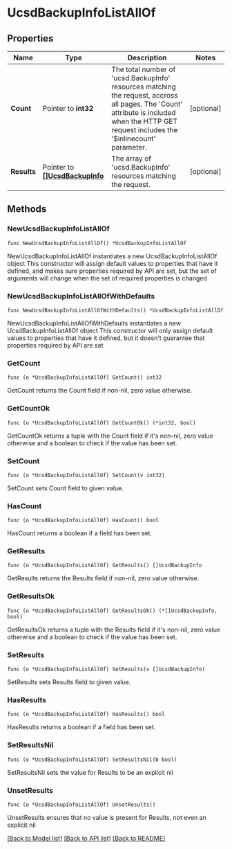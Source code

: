 # UcsdBackupInfoListAllOf

## Properties

Name | Type | Description | Notes
------------ | ------------- | ------------- | -------------
**Count** | Pointer to **int32** | The total number of &#39;ucsd.BackupInfo&#39; resources matching the request, accross all pages. The &#39;Count&#39; attribute is included when the HTTP GET request includes the &#39;$inlinecount&#39; parameter. | [optional] 
**Results** | Pointer to [**[]UcsdBackupInfo**](ucsd.BackupInfo.md) | The array of &#39;ucsd.BackupInfo&#39; resources matching the request. | [optional] 

## Methods

### NewUcsdBackupInfoListAllOf

`func NewUcsdBackupInfoListAllOf() *UcsdBackupInfoListAllOf`

NewUcsdBackupInfoListAllOf instantiates a new UcsdBackupInfoListAllOf object
This constructor will assign default values to properties that have it defined,
and makes sure properties required by API are set, but the set of arguments
will change when the set of required properties is changed

### NewUcsdBackupInfoListAllOfWithDefaults

`func NewUcsdBackupInfoListAllOfWithDefaults() *UcsdBackupInfoListAllOf`

NewUcsdBackupInfoListAllOfWithDefaults instantiates a new UcsdBackupInfoListAllOf object
This constructor will only assign default values to properties that have it defined,
but it doesn't guarantee that properties required by API are set

### GetCount

`func (o *UcsdBackupInfoListAllOf) GetCount() int32`

GetCount returns the Count field if non-nil, zero value otherwise.

### GetCountOk

`func (o *UcsdBackupInfoListAllOf) GetCountOk() (*int32, bool)`

GetCountOk returns a tuple with the Count field if it's non-nil, zero value otherwise
and a boolean to check if the value has been set.

### SetCount

`func (o *UcsdBackupInfoListAllOf) SetCount(v int32)`

SetCount sets Count field to given value.

### HasCount

`func (o *UcsdBackupInfoListAllOf) HasCount() bool`

HasCount returns a boolean if a field has been set.

### GetResults

`func (o *UcsdBackupInfoListAllOf) GetResults() []UcsdBackupInfo`

GetResults returns the Results field if non-nil, zero value otherwise.

### GetResultsOk

`func (o *UcsdBackupInfoListAllOf) GetResultsOk() (*[]UcsdBackupInfo, bool)`

GetResultsOk returns a tuple with the Results field if it's non-nil, zero value otherwise
and a boolean to check if the value has been set.

### SetResults

`func (o *UcsdBackupInfoListAllOf) SetResults(v []UcsdBackupInfo)`

SetResults sets Results field to given value.

### HasResults

`func (o *UcsdBackupInfoListAllOf) HasResults() bool`

HasResults returns a boolean if a field has been set.

### SetResultsNil

`func (o *UcsdBackupInfoListAllOf) SetResultsNil(b bool)`

 SetResultsNil sets the value for Results to be an explicit nil

### UnsetResults
`func (o *UcsdBackupInfoListAllOf) UnsetResults()`

UnsetResults ensures that no value is present for Results, not even an explicit nil

[[Back to Model list]](../README.md#documentation-for-models) [[Back to API list]](../README.md#documentation-for-api-endpoints) [[Back to README]](../README.md)


